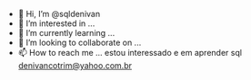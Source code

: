 - 👋 Hi, I’m @sqldenivan
- 👀 I’m interested in ...
- 🌱 I’m currently learning ...
- 💞️ I’m looking to collaborate on ...
- 📫 How to reach me ...
estou  interessado e  em  aprender sql
denivancotrim@yahoo.com.br
<!---
sqldenivan/sqldenivan is a ✨ special ✨ repository because its `README.md` (this file) appears on your GitHub profile.
You can click the Preview link to take a look at your changes.
--->
